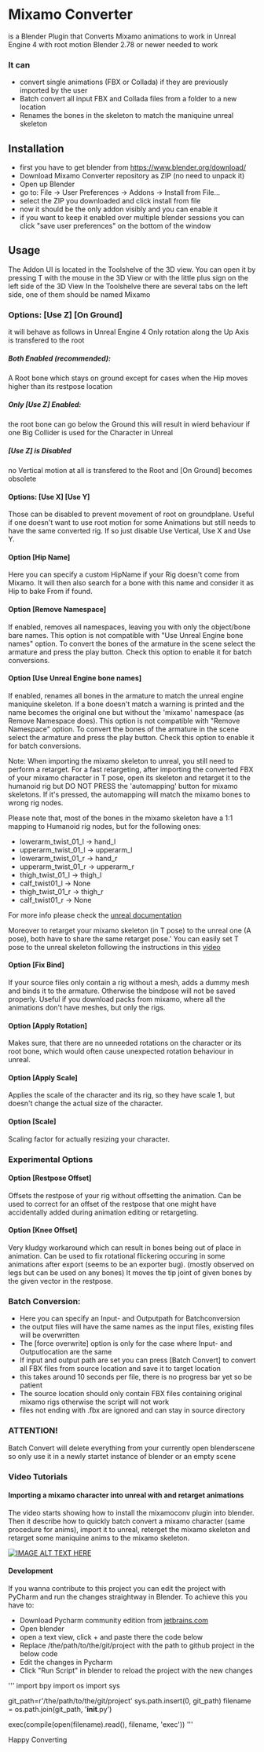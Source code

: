 # Mixamo Converter
is a Blender Plugin that Converts Mixamo animations to work in Unreal Engine 4 with root motion
Blender 2.78 or newer needed to work

### It can
* convert single animations (FBX or Collada) if they are previously imported by the user
* Batch convert all input FBX and Collada files from a folder to a new location
* Renames the bones in the skeleton to match the maniquine unreal skeleton

## Installation
* first you have to get blender from https://www.blender.org/download/
* Download Mixamo Converter repository as ZIP (no need to unpack it)
* Open up Blender
* go to: File -> User Preferences -> Addons -> Install from File...
* select the ZIP you downloaded and click install from file
* now it should be the only addon visibly and you can enable it
* if you want to keep it enabled over multiple blender sessions you can click "save user preferences" on the bottom of the window

## Usage
The Addon UI is located in the Toolshelve of the 3D view.
You can open it by pressing T with the mouse in the 3D View
or with the little plus sign on the left side of the 3D View
In the Toolshelve there are several tabs on the left side,
one of them should be named Mixamo

### Options: [Use Z] [On Ground]
it will behave as follows in Unreal Engine 4
Only rotation along the Up Axis is transfered to the root
##### Both Enabled (recommended):
A Root bone which stays on ground except for cases when the Hip moves higher than its restpose location
##### Only [Use Z] Enabled:
the root bone can go below the Ground
this will result in wierd behaviour if one Big Collider is used for the Character in Unreal
##### [Use Z] is Disabled
no Vertical motion at all is transfered to the Root and [On Ground] becomes obsolete

#### Options: [Use X] [Use Y]
Those can be disabled to prevent movement of root on groundplane.
Useful if one doesn't want to use root motion for some Animations but still needs to have the same converted rig. If so just disable Use Vertical, Use X and Use Y.

#### Option [Hip Name]
Here you can specify a custom HipName if your Rig doesn't come from Mixamo. It will then also search for a bone with this name and consider it as Hip to bake From if found.

#### Option [Remove Namespace]
If enabled, removes all namespaces, leaving you with only the object/bone bare names.
This option is not compatible with "Use Unreal Engine bone names" option.
To convert the bones of the armature in the scene select the armature and press the play button.
Check this option to enable it for batch conversions.

#### Option [Use Unreal Engine bone names]
If enabled, renames all bones in the armature to match the unreal engine maniquine skeleton. If a bone doesn't match a warning is printed and the name becomes the original one but without the 'mixamo' namespace (as Remove Namespace does).
This option is not compatible with "Remove Namespace" option.
To convert the bones of the armature in the scene select the armature and press the play button.
Check this option to enable it for batch conversions.

Note: When importing the mixamo skeleton to unreal, you still need to perform a retarget.
For a fast retargeting, after importing the converted FBX of your mixamo character in T pose, open its skeleton and retarget it to the humanoid rig but
DO NOT PRESS the 'automapping' button for mixamo skeletons. If it's pressed, the automapping will match the mixamo bones to wrong rig nodes.

Please note that, most of the bones in the mixamo skeleton have a 1:1 mapping to Humanoid rig nodes, but for the following ones:

* lowerarm_twist_01_l -> hand_l
* upperarm_twist_01_l -> upperarm_l
* lowerarm_twist_01_r -> hand_r
* upperarm_twist_01_r -> upperarm_r
* thigh_twist_01_l -> thigh_l
* calf_twist01_l ->  None
* thigh_twist_01_r -> thigh_r
* calf_twist01_r -> None

For more info please check the [unreal documentation](https://docs.unrealengine.com/latest/INT/Engine/Animation/RetargetingDifferentSkeletons/)

Moreover to retarget your mixamo skeleton (in T pose) to the unreal one (A pose), both have to share the same retarget pose.'
You can easily set T pose to the unreal skeleton following the instructions in this [video](https://www.youtube.com/watch?v=D8nH2Yo9PT8)

#### Option [Fix Bind]
If your source files only contain a rig without a mesh, adds a dummy mesh and binds it to the armature. Otherwise the bindpose will not be saved properly.
Useful if you download packs from mixamo, where all the animations don't have meshes, but only the rigs.

#### Option [Apply Rotation]
Makes sure, that there are no unneeded rotations on the character or its root bone, which would often cause unexpected rotation behaviour in unreal.

#### Option [Apply Scale]
Applies the scale of the character and its rig, so they have scale 1, but doesn't change the actual size of the character.

#### Option [Scale]
Scaling factor for actually resizing your character.

### Experimental Options

#### Option [Restpose Offset]
Offsets the restpose of your rig without offsetting the animation. Can be used to correct for an offset of the restpose that one might have accidentally added during animation editing or retargeting.

#### Option [Knee Offset]
Very kludgy workaround which can result in bones being out of place in animation.
Can be used to fix rotational flickering occuring in some animations after export (seems to be an exporter bug). (mostly observed on legs but can be used on any bones)
It moves the tip joint of given bones by the given vector in the restpose.

### Batch Conversion:
* Here you can specify an Input- and Outputpath for Batchconversion
* the output files will have the same names as the input files, existing files will be overwritten
* The [force overwrite] option is only for the case where Input- and Outputlocation are the same
* If input and output path are set you can press [Batch Convert] to convert all FBX files from source location and save it to target location
* this takes around 10 seconds per file, there is no progress bar yet so be patient
* The source location should only contain FBX files containing original mixamo rigs otherwise the script will not work
* files not ending with .fbx are ignored and can stay in source directory

### ATTENTION!
Batch Convert will delete everything from your currently open blenderscene
so only use it in a newly startet instance of blender or an empty scene

### Video Tutorials

#### Importing a mixamo character into unreal with and retarget animations
The video starts showing how to install the mixamoconv plugin into blender.
Then it describe how to quickly batch convert a mixamo character (same procedure for anims), import it to unreal, reterget the mixamo skeleton and retarget some maniquine anims to the mixamo skeleton. 


[![IMAGE ALT TEXT HERE](https://img.youtube.com/vi/z97w4vrm8Eo/0.jpg)](https://www.youtube.com/watch?v=z97w4vrm8Eo)    


#### Development
If you wanna contribute to this project you can edit the project with PyCharm and run the changes straightway in Blender.
To achieve this you have to:
+  Download Pycharm community edition from [jetbrains.com](https://www.jetbrains.com/pycharm/download)
+  Open blender
+  open a text view, click + and paste there the code below 
+  Replace /the/path/to/the/git/project with the path to github project in the below code
+  Edit the changes in Pycharm
+  Click "Run Script" in blender to reload the project with the new changes

'''
import bpy
import os
import sys

git_path=r'/the/path/to/the/git/project'
sys.path.insert(0, git_path)
filename = os.path.join(git_path, '__init__.py')

exec(compile(open(filename).read(), filename, 'exec'))
'''

Happy Converting
